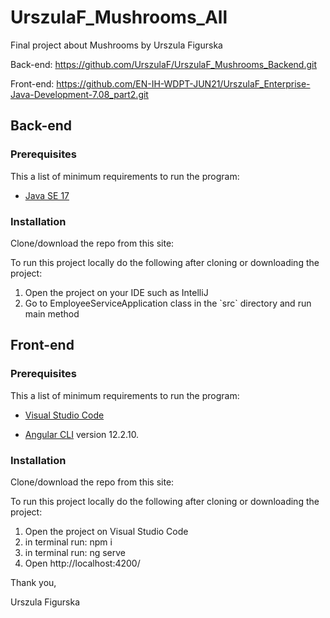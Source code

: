 # UrszulaF_Mushrooms_All


Final project about Mushrooms by Urszula Figurska

Back-end: https://github.com/UrszulaF/UrszulaF_Mushrooms_Backend.git

Front-end: https://github.com/EN-IH-WDPT-JUN21/UrszulaF_Enterprise-Java-Development-7.08_part2.git


## Back-end


### Prerequisites

This a list of minimum requirements to run the program:

* [Java SE 17](https://www.oracle.com/java/technologies/javase-downloads.html)

### Installation

Clone/download the repo from this site:

To run this project locally do the following after cloning or downloading the project:

<ol>
  <li> Open the project on your IDE such as IntelliJ </li>
  <li> Go to EmployeeServiceApplication class in the `src` directory and run main method </li>
</ol>


## Front-end


### Prerequisites

This a list of minimum requirements to run the program:


* [Visual Studio Code](https://code.visualstudio.com/)

* [Angular CLI](https://github.com/angular/angular-cli) version 12.2.10.



### Installation

Clone/download the repo from this site:

To run this project locally do the following after cloning or downloading the project:

<ol>
  <li> Open the project on Visual Studio Code </li>
  <li> in terminal run:  npm i  </li>
  <li> in terminal run: ng serve </li>  
   <li> Open http://localhost:4200/ </li>  
</ol>

Thank you,

Urszula Figurska
